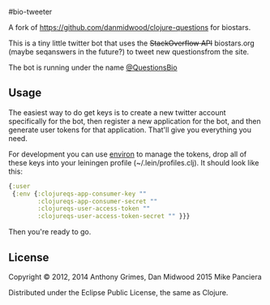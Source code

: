#bio-tweeter

A fork of https://github.com/danmidwood/clojure-questions for biostars.

This is a tiny little twitter bot that uses the ~~StackOverflow API~~ biostars.org (maybe seqanswers in the future?) to tweet new questionsfrom the site.

The bot is running under the name
[@QuestionsBio](https://twitter.com/QuestionsBio)

## Usage

The easiest way to do get keys is to create a new twitter account specifically for the bot, then register a new application for the bot, and then generate user tokens for that application. That'll give you everything you need.

For development you can use [environ](https://github.com/weavejester/environ) to manage the tokens, drop all of these keys into your leiningen profile (~/.lein/profiles.clj). It should look like this:

```clojure
{:user
 {:env {:clojureqs-app-consumer-key ""
        :clojureqs-app-consumer-secret ""
        :clojureqs-user-access-token ""
        :clojureqs-user-access-token-secret "" }}}
```

Then you're ready to go. 

## License

Copyright © 2012, 2014 Anthony Grimes, Dan Midwood
2015 Mike Panciera

Distributed under the Eclipse Public License, the same as Clojure.
